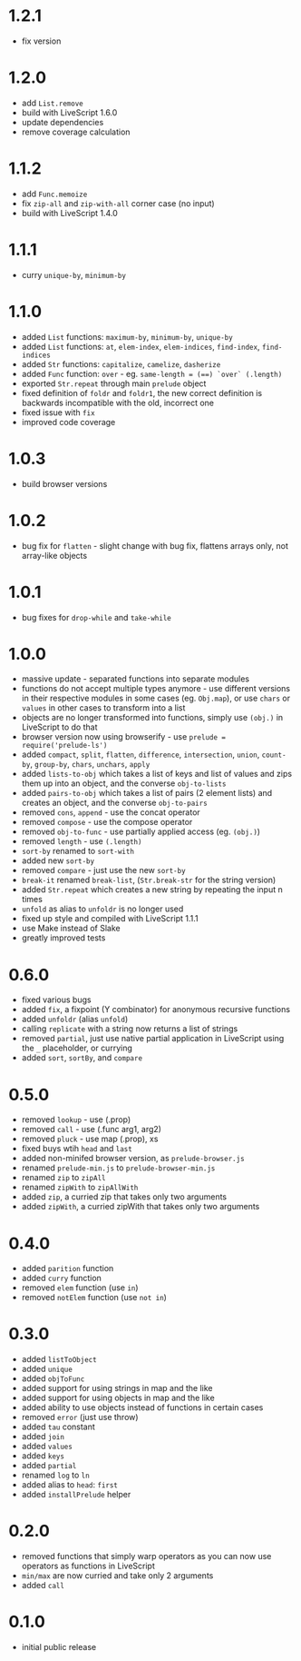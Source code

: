 # 1.2.1

- fix version

# 1.2.0

- add `List.remove`
- build with LiveScript 1.6.0
- update dependencies
- remove coverage calculation

# 1.1.2

- add `Func.memoize`
- fix `zip-all` and `zip-with-all` corner case (no input)
- build with LiveScript 1.4.0

# 1.1.1

- curry `unique-by`, `minimum-by`

# 1.1.0

- added `List` functions: `maximum-by`, `minimum-by`, `unique-by`
- added `List` functions: `at`, `elem-index`, `elem-indices`, `find-index`, `find-indices`
- added `Str` functions: `capitalize`, `camelize`, `dasherize`
- added `Func` function: `over` - eg. ``same-length = (==) `over` (.length)``
- exported `Str.repeat` through main `prelude` object
- fixed definition of `foldr` and `foldr1`, the new correct definition is backwards incompatible with the old, incorrect one
- fixed issue with `fix`
- improved code coverage

# 1.0.3

- build browser versions

# 1.0.2

- bug fix for `flatten` - slight change with bug fix, flattens arrays only, not array-like objects

# 1.0.1

- bug fixes for `drop-while` and `take-while`

# 1.0.0
- massive update - separated functions into separate modules
- functions do not accept multiple types anymore - use different versions in their respective modules in some cases (eg. `Obj.map`), or use `chars` or `values` in other cases to transform into a list
- objects are no longer transformed into functions, simply use `(obj.)` in LiveScript to do that
- browser version now using browserify - use `prelude = require('prelude-ls')`
- added `compact`, `split`, `flatten`, `difference`, `intersection`, `union`, `count-by`, `group-by`, `chars`, `unchars`, `apply`
- added `lists-to-obj` which takes a list of keys and list of values and zips them up into an object, and the converse `obj-to-lists`
- added `pairs-to-obj` which takes a list of pairs (2 element lists) and creates an object, and the converse `obj-to-pairs`
- removed `cons`, `append` - use the concat operator
- removed `compose` - use the compose operator
- removed `obj-to-func` - use partially applied access (eg. `(obj.)`)
- removed `length` - use `(.length)`
- `sort-by` renamed to `sort-with`
- added new `sort-by`
- removed `compare` - just use the new `sort-by`
- `break-it` renamed `break-list`, (`Str.break-str` for the string version)
- added `Str.repeat` which creates a new string by repeating the input n times
- `unfold` as alias to `unfoldr` is no longer used
- fixed up style and compiled with LiveScript 1.1.1
- use Make instead of Slake
- greatly improved tests

# 0.6.0
- fixed various bugs
- added `fix`, a fixpoint (Y combinator) for anonymous recursive functions
- added `unfoldr` (alias `unfold`)
- calling `replicate` with a string now returns a list of strings
- removed `partial`, just use native partial application in LiveScript using the `_` placeholder, or currying
- added `sort`, `sortBy`, and `compare`

# 0.5.0
- removed `lookup` - use (.prop)
- removed `call` - use (.func arg1, arg2)
- removed `pluck` - use map (.prop), xs
- fixed buys wtih `head` and `last`
- added non-minifed browser version, as `prelude-browser.js`
- renamed `prelude-min.js` to `prelude-browser-min.js`
- renamed `zip` to `zipAll`
- renamed `zipWith` to `zipAllWith`
- added `zip`, a curried zip that takes only two arguments
- added `zipWith`, a curried zipWith that takes only two arguments

# 0.4.0
- added `parition` function
- added `curry` function
- removed `elem` function (use `in`)
- removed `notElem` function (use `not in`)

# 0.3.0
- added `listToObject`
- added `unique`
- added `objToFunc`
- added support for using strings in map and the like
- added support for using objects in map and the like
- added ability to use objects instead of functions in certain cases
- removed `error` (just use throw)
- added `tau` constant
- added `join`
- added `values`
- added `keys`
- added `partial`
- renamed `log` to `ln`
- added alias to `head`: `first`
- added `installPrelude` helper

# 0.2.0
- removed functions that simply warp operators as you can now use operators as functions in LiveScript
- `min/max` are now curried and take only 2 arguments
- added `call`

# 0.1.0
- initial public release
